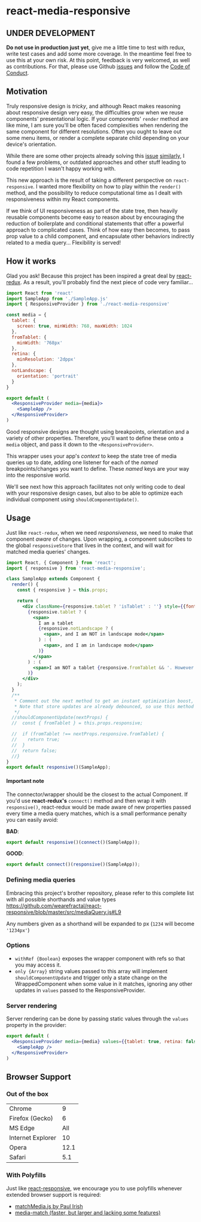 # react-media-responsive


## UNDER DEVELOPMENT

**Do not use in production just yet**, give me a little time to test with redux, write test cases and add some more coverage. In the meantime feel free to use this at your own risk. At this point, feedback is very welcomed, as well as contributions. For that, please use Github [issues](https://github.com/Rendez/react-media-responsive/Issues) and follow the [Code of Conduct](https://github.com/Rendez/react-media-responsive/CODE_OF_CONDUCT.md).

## Motivation

Truly responsive design is *tricky*, and although React makes reasoning about responsive design very easy,
the difficulties grow when we reuse components' presentational logic. If your components' `render` method are like mine,
I am sure you'll be often faced complexities when rendering the same component for different resolutions. Often you ought to
leave out some menu items, or render a complete separate child depending on your device's orientation.

While there are some other projects already solving this [issue](https://github.com/akiran/react-responsive-mixin) [similarly](https://github.com/contra/react-responsive), I found a few problems, or outdated approaches and other stuff leading to code repetition I wasn't happy working with.

This new approach is the result of taking a different perspective on `react-responsive`. I wanted more flexibility on how to play within the `render()` method, and the possibility to reduce computational time as I dealt with responsiveness within my React components.

If we think of UI responsiveness as part of the state tree, then heavily reusable components become easy to reason about by encouraging the reduction of boilerplate and conditional statements that offer a powerful approach to complicated cases. Think of how easy then becomes, to pass prop value to a child component, and encapsulate other behaviors indirectly related to a media query... Flexibility is served!

## How it works

Glad you ask! Because this project has been inspired a great deal by [react-redux](https://github.com/reactjs/react-redux).
As a result, you'll probably find the next piece of code very familiar...

```jsx
import React from 'react'
import SampleApp from './SampleApp.js'
import { ResponsiveProvider } from './react-media-responsive'

const media = {
  tablet: {
    screen: true, minWidth: 768, maxWidth: 1024
  },
  fromTablet: {
    minWidth: '768px'
  },
  retina: {
    minResolution: '2dppx'
  },
  notLandscape: {
    orientation: 'portrait'
  }
}

export default (
  <ResponsiveProvider media={media}>
    <SampleApp />
  </ResponsiveProvider>
)

```

Good responsive designs are thought using breakpoints, orientation and a variety of other properties.
Therefore, you'll want to define these onto a `media` object, and pass it down to the `<ResponsiveProvider>`.

This wrapper uses your app's *context* to keep the state tree of media queries up to date, adding one listener for each
of the *named* breakpoints/changes you want to define. These *named* keys are your way into the responsive world.

We'll see next how this approach facilitates not only writing code to deal with your responsive design cases,
but also to be able to optimize each individual component using `shouldComponentUpdate()`.

## Usage

Just like `react-redux`, when we need *responsiveness*, we need to make that component *aware* of changes. Upon wrapping,
a component subscribes to the global `responsiveStore` that lives in the context, and will wait for matched media queries' changes.


```jsx
import React, { Component } from 'react';
import { responsive } from 'react-media-responsive';

class SampleApp extends Component {
  render() {
    const { responsive } = this.props;

    return (
      <div className={responsive.tablet ? 'isTablet' : ''} style={{fontSize: responsive.retina ? 22 : 16}}>
        {responsive.tablet ? (
          <span>
            I am a tablet
            {responsive.notLandscape ? (
              <span>, and I am NOT in landscape mode</span>
            ) : (
              <span>, and I am in landscape mode</span>
            )}
          </span>
        ) : (
          <span>I am NOT a tablet {responsive.fromTablet && '. However I am WIDER!'}</span>
        )}
      </div>
    );
  }
  /**
   * Comment out the next method to get an instant optimization boost, while resizing your browser window.
   * Note that store updates are already debounced, so use this method mindfully when you want that extra bit of performance.
   */
  //shouldComponentUpdate(nextProps) {
  //  const { fromTablet } = this.props.responsive;

  //  if (fromTablet !== nextProps.responsive.fromTablet) {
  //    return true;
  //  }
  //  return false;
  //}
}
export default responsive()(SampleApp);

```


#### Important note

The connector/wrapper should be the closest to the actual Component.
If you'd use **react-redux's** `connect()` method and then wrap it with `responsive()`, react-redux
would be made aware of new properties passed every time a media query matches, which is a small
performance penalty you can easily avoid:

**BAD**:
```jsx
export default responsive()(connect()(SampleApp));
```

**GOOD**:
```jsx
export default connect()(responsive()(SampleApp));
```

### Defining media queries

Embracing this project's brother repository, please refer to this complete list
with all possible shorthands and value types https://github.com/wearefractal/react-responsive/blob/master/src/mediaQuery.js#L9

Any numbers given as a shorthand will be expanded to px (`1234` will become `'1234px'`)

### Options

- `withRef {Boolean}` exposes the wrapper component with refs so that you may access it.
- `only {Array}` string values passed to this array will implement `shouldComponentUpdate` and trigger only a state change on the WrappedComponent when some value in it matches, ignoring any other updates in `values` passed to the ResponsiveProvider.

### Server rendering

Server rendering can be done by passing static values through the `values` property in the provider:

```jsx
export default (
  <ResponsiveProvider media={media} values={{tablet: true, retina: false}}>
    <SampleApp />
  </ResponsiveProvider>
)
```

## Browser Support

### Out of the box

<table>
<tr>
<td>Chrome</td>
<td>9</td>
</tr>
<tr>
<td>Firefox (Gecko)</td>
<td>6</td>
</tr>
<tr>
<td>MS Edge</td>
<td>All</td>
</tr>
<tr>
<td>Internet Explorer</td>
<td>10</td>
</tr>
<tr>
<td>Opera</td>
<td>12.1</td>
</tr>
<tr>
<td>Safari</td>
<td>5.1</td>
</tr>
</table>

### With Polyfills

Just like [react-responsive](https://github.com/contra/react-responsive), we encourage you to use polyfills whenever extended browser support is required:

- [matchMedia.js by Paul Irish](https://github.com/paulirish/matchMedia.js/)
- [media-match (faster, but larger and lacking some features)](https://github.com/weblinc/media-match)
